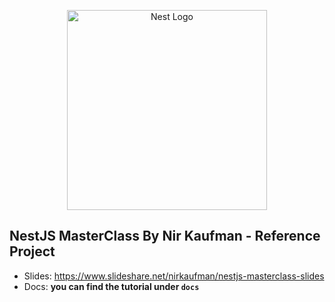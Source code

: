<p align="center">
  <a href="http://nestjs.com/" target="blank"><img src="https://nestjs.com/img/logo_text.svg" width="320" alt="Nest Logo" /></a>
</p>

## NestJS MasterClass By Nir Kaufman -  Reference Project
 
 - Slides: https://www.slideshare.net/nirkaufman/nestjs-masterclass-slides
 - Docs: __you can find the tutorial under `docs`__
  